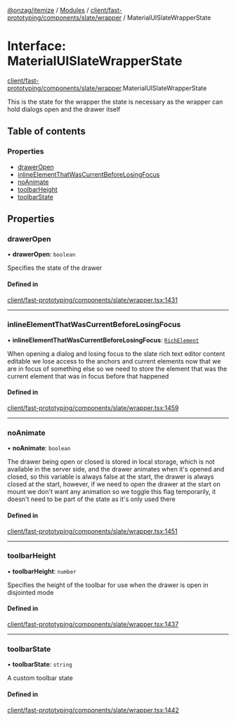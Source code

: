 [@onzag/itemize](../README.md) / [Modules](../modules.md) / [client/fast-prototyping/components/slate/wrapper](../modules/client_fast_prototyping_components_slate_wrapper.md) / MaterialUISlateWrapperState

# Interface: MaterialUISlateWrapperState

[client/fast-prototyping/components/slate/wrapper](../modules/client_fast_prototyping_components_slate_wrapper.md).MaterialUISlateWrapperState

This is the state for the wrapper
the state is necessary as the wrapper can hold dialogs open
and the drawer itself

## Table of contents

### Properties

- [drawerOpen](client_fast_prototyping_components_slate_wrapper.MaterialUISlateWrapperState.md#draweropen)
- [inlineElementThatWasCurrentBeforeLosingFocus](client_fast_prototyping_components_slate_wrapper.MaterialUISlateWrapperState.md#inlineelementthatwascurrentbeforelosingfocus)
- [noAnimate](client_fast_prototyping_components_slate_wrapper.MaterialUISlateWrapperState.md#noanimate)
- [toolbarHeight](client_fast_prototyping_components_slate_wrapper.MaterialUISlateWrapperState.md#toolbarheight)
- [toolbarState](client_fast_prototyping_components_slate_wrapper.MaterialUISlateWrapperState.md#toolbarstate)

## Properties

### drawerOpen

• **drawerOpen**: `boolean`

Specifies the state of the drawer

#### Defined in

[client/fast-prototyping/components/slate/wrapper.tsx:1431](https://github.com/onzag/itemize/blob/a24376ed/client/fast-prototyping/components/slate/wrapper.tsx#L1431)

___

### inlineElementThatWasCurrentBeforeLosingFocus

• **inlineElementThatWasCurrentBeforeLosingFocus**: [`RichElement`](../modules/client_internal_text_serializer.md#richelement)

When opening a dialog and losing focus to the slate rich text editor content editable
we lose access to the anchors and current elements now that we are in focus of something
else so we need to store the element that was the current element that was in focus
before that happened

#### Defined in

[client/fast-prototyping/components/slate/wrapper.tsx:1459](https://github.com/onzag/itemize/blob/a24376ed/client/fast-prototyping/components/slate/wrapper.tsx#L1459)

___

### noAnimate

• **noAnimate**: `boolean`

The drawer being open or closed is stored in local storage, which is not available in the server
side, and the drawer animates when it's opened and closed, so this variable is always false at the
start, the drawer is always closed at the start, however, if we need to open the drawer at the start
on mount we don't want any animation so we toggle this flag temporarily, it doesn't need to be part
of the state as it's only used there

#### Defined in

[client/fast-prototyping/components/slate/wrapper.tsx:1451](https://github.com/onzag/itemize/blob/a24376ed/client/fast-prototyping/components/slate/wrapper.tsx#L1451)

___

### toolbarHeight

• **toolbarHeight**: `number`

Specifies the height of the toolbar for use
when the drawer is open in disjointed mode

#### Defined in

[client/fast-prototyping/components/slate/wrapper.tsx:1437](https://github.com/onzag/itemize/blob/a24376ed/client/fast-prototyping/components/slate/wrapper.tsx#L1437)

___

### toolbarState

• **toolbarState**: `string`

A custom toolbar state

#### Defined in

[client/fast-prototyping/components/slate/wrapper.tsx:1442](https://github.com/onzag/itemize/blob/a24376ed/client/fast-prototyping/components/slate/wrapper.tsx#L1442)
